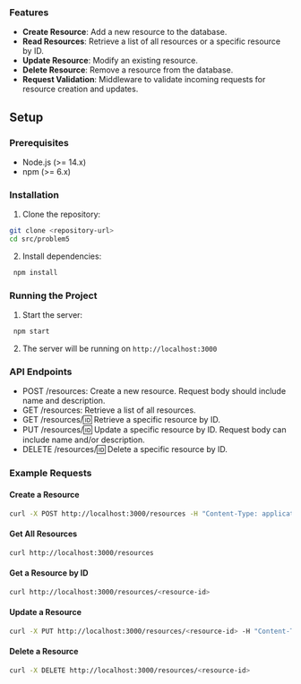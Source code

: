 ### Features

- **Create Resource**: Add a new resource to the database.
- **Read Resources**: Retrieve a list of all resources or a specific resource by ID.
- **Update Resource**: Modify an existing resource.
- **Delete Resource**: Remove a resource from the database.
- **Request Validation**: Middleware to validate incoming requests for resource creation and updates.

## Setup

### Prerequisites

- Node.js (>= 14.x)
- npm (>= 6.x)

### Installation

1. Clone the repository:

```sh
git clone <repository-url>
cd src/problem5
```

2. Install dependencies:

```sh
 npm install
```

### Running the Project

1. Start the server:

```sh
 npm start
```

2. The server will be running on `http://localhost:3000`

### API Endpoints

- POST /resources: Create a new resource.
  Request body should include name and description.
- GET /resources: Retrieve a list of all resources.
- GET /resources/:id: Retrieve a specific resource by ID.
- PUT /resources/:id: Update a specific resource by ID. Request body can include name and/or description.
- DELETE /resources/:id: Delete a specific resource by ID.

### Example Requests

#### Create a Resource

```sh
curl -X POST http://localhost:3000/resources -H "Content-Type: application/json" -d '{"name": "Resource1", "description": "This is a resource."}'
```

#### Get All Resources

```sh
curl http://localhost:3000/resources
```

#### Get a Resource by ID

```sh
curl http://localhost:3000/resources/<resource-id>
```

#### Update a Resource

```sh
curl -X PUT http://localhost:3000/resources/<resource-id> -H "Content-Type: application/json" -d '{"name": "Updated Resource"}'
```

#### Delete a Resource

```sh
curl -X DELETE http://localhost:3000/resources/<resource-id>
```
